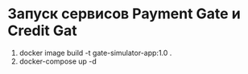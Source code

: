 # **Запуск сервисов Payment Gate и Credit Gat**

1. docker image build -t gate-simulator-app:1.0 .
2. docker-compose up -d